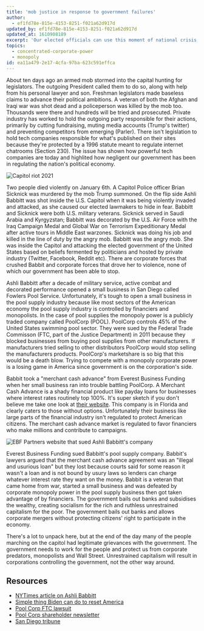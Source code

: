 ```yaml
---
title: 'mob justice in response to government failures'
author:
  - ef1fd78e-815e-4153-8251-f021a62d917d
updated_by: ef1fd78e-815e-4153-8251-f021a62d917d
updated_at: 1610908189
excerpt: 'Our elected officials can use this moment of national crisis to break up monopolies and regulate financial industries, some of the root causes of the attack.'
topics:
  - concentrated-corporate-power
  - monopoly
id: ea11a479-2e17-4cfa-97ba-623c591effca
---
```

About ten days ago an armed mob stormed into the capital hunting for legislators. The outgoing President called them to do so, along with help from his personal lawyer and son. Freshman legislators made baseless claims to advance their political ambitions. A veteran of both the Afghan and Iraqi war was shot dead and a policeperson was killed by the mob too. Thousands were there and hundreds will be tried and prosecuted. Private industry has worked to hold the outgoing party responsible for their actions, primarily by cutting fundraising, muting media accounts (Trump's twitter) and preventing competitors from emerging (Parler). There isn't legislation to hold tech companies responsible for what's published on their sites because they're protected by a 1996 statute meant to regulate internet chatrooms (Section 230). The issue has shown how powerful tech companies are today and highlited how negligent our government has been in regulating the nation's political economy.

![Capitol riot 2021](/assets//capitol_riot.jpg)

Two people died violently on January 6th. A Capitol Police officer Brian Sicknick was murdered by the mob Trump summoned. On the flip side Ashli Babbitt was shot inside the U.S. Capitol when it was being violently invaded and attacked, as she caused our elected lawmakers to hide in fear. Babbitt and Sicknick were both U.S. military veterans. Sicknick served in Saudi Arabia and Kyrgyzstan; Babbitt was decorated by the U.S. Air Force with the Iraq Campaign Medal and Global War on Terrorism Expeditionary Medal after active tours in Middle East warzones. Sicknick was doing his job and killed in the line of duty by the angry mob. Babbitt was the angry mob. She was inside the Capitol and attacking the elected government of the United States based on beliefs fermented by politicians and hosted by private industry (Twitter, Facebook, Reddit etc). There are corporate forces that crushed Babbit and corporate forces that drove her to violence, none of which our government has been able to stop.

Ashli Babbitt after a decade of military service, active combat and decorated performance opened a small business in San Diego called Fowlers Pool Service. Unfortunately, it's tough to open a small business in the pool supply industry because like most sectors of the American economy the pool supply industry is controlled by financiers and monopolists. In the case of pool supplies the monopoly power is a publicly traded company called PoolCorp (POOL). PoolCorp controls 45% of the United States swimming pool sector. They were sued by the Federal Trade Commisson (FTC, part of the Justice Department) in 2011 because they blocked businesses from buying pool supplies from other manufacturers. If manufacturers tried selling to other distributors PoolCorp would stop selling the manufacturers products. PoolCorp's marketshare is so big that this would be a death blow. Trying to compete with a monopoly corporate power is a losing game in America since government is on the corporation's side.

Babbit took a "merchant cash advance" from Everest Business Funding when her small business ran into trouble battling PoolCorp. A Merchant Cash Advance is a shady financial product like payday loans for businesses where interest rates routinely top 100%. It's super sketch if you don't believe me take one look at [their website](https://www.everestbusinessfunding.com/). This company is in Florida and clearly caters to those without options. Unfortunately  their business like large parts of the financial industry isn't regulated to protect American citizens. The merchant cash advance market is regulated to favor financiers who make millions and contribute to campaigns.

![EBF Partners website that sued Ashli Babbitt's company](/assets/EBF_Partners.png)

Everest Business Funding sued Babbitt's pool supply company. Babbit's lawyers argued that the merchant cash advance agreement was an "illegal and usurious loan" but they lost because courts said for some reason it wasn't a loan and is not bound by usury laws so lenders can charge whatever interest rate they want on the money. Babbit is a veteran that came home from war, started a small business and was defeated by corporate monopoly power in the pool supply business then got taken advantage of by financiers. The government bails out banks and subsidises the wealthy, creating socialism for the rich and ruthless unrestrained capitalism for the poor. The government bails out banks and allows corporate mergers without protecting citizens' right to participate in the economy.

There's a lot to unpack here, but at the end of the day many of the people marching on the capitol had legitimate grievances with the government. The government needs to work for the people and protect us from corporate predators, monopolists and Wall Street. Unrestrained capitalism will result in corporations controlling the government, not the other way around.



## Resources

- [NYTimes article on Ashli Babbitt](https://www.nytimes.com/2021/01/07/us/who-was-ashli-babbitt.html)
- [Simple thing Biden can do to reset America](https://mattstoller.substack.com/p/a-simple-thing-biden-can-do-to-reset)
- [Pool Corp FTC lawsuit](https://www.ftc.gov/news-events/press-releases/2011/11/nations-largest-pool-products-distributor-settles-ftc-charges)
- [Pool Corp shareholder newsletter](https://s3.amazonaws.com/b2icontent.irpass.cc/603/181440.pdf)
- [San Diego tribune](https://www.sandiegouniontribune.com/news/public-safety/story/2021-01-07/san-diego-woman-killed-in-capitol-siege-was-iraq-war-veteran)